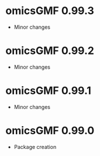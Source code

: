 # omicsGMF 0.99.3

* Minor changes

# omicsGMF 0.99.2

* Minor changes

# omicsGMF 0.99.1

* Minor changes


# omicsGMF 0.99.0

* Package creation

